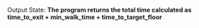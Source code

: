 Output State: **The program returns the total time calculated as time_to_exit + min_walk_time + time_to_target_floor**